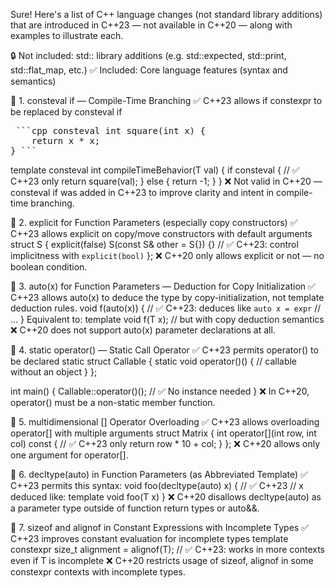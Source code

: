 Sure! Here's a list of C++ language changes (not standard library additions) that are introduced in C++23 — not available in C++20 — along with examples to illustrate each.

🔒 Not included: std:: library additions (e.g. std::expected, std::print, std::flat_map, etc.)
✅ Included: Core language features (syntax and semantics)

🧩 1. consteval if — Compile-Time Branching
✅ C++23 allows if constexpr to be replaced by consteval if
<pre> ```cpp consteval int square(int x) {
    return x * x;
} ``` </pre>

template <typename T>
consteval int compileTimeBehavior(T val) {
    if consteval { // ✅ C++23 only
        return square(val);
    } else {
        return -1;
    }
}
❌ Not valid in C++20 — consteval if was added in C++23 to improve clarity and intent in compile-time branching.

🧩 2. explicit for Function Parameters (especially copy constructors)
✅ C++23 allows explicit on copy/move constructors with default arguments
struct S {
    explicit(false) S(const S& other = S{}) {}  // ✅ C++23: control implicitness with `explicit(bool)`
};
❌ C++20 only allows explicit or not — no boolean condition.

🧩 3. auto(x) for Function Parameters — Deduction for Copy Initialization
✅ C++23 allows auto(x) to deduce the type by copy-initialization, not template deduction rules.
void f(auto(x)) {  // ✅ C++23: deduces like `auto x = expr`
    // ...
}
Equivalent to:
template <typename T>
void f(T x);  // but with copy deduction semantics
❌ C++20 does not support auto(x) parameter declarations at all.

🧩 4. static operator() — Static Call Operator
✅ C++23 permits operator() to be declared static
struct Callable {
    static void operator()() {
        // callable without an object
    }
};

int main() {
    Callable::operator()();  // ✅ No instance needed
}
❌ In C++20, operator() must be a non-static member function.

🧩 5. multidimensional [] Operator Overloading
✅ C++23 allows overloading operator[] with multiple arguments
struct Matrix {
    int operator[](int row, int col) const {  // ✅ C++23 only
        return row * 10 + col;
    }
};
❌ C++20 allows only one argument for operator[].

🧩 6. decltype(auto) in Function Parameters (as Abbreviated Template)
✅ C++23 permits this syntax:
void foo(decltype(auto) x) {  // ✅ C++23
    // x deduced like: template<typename T> void foo(T x)
}
❌ C++20 disallows decltype(auto) as a parameter type outside of function return types or auto&&.

🧩 7. sizeof and alignof in Constant Expressions with Incomplete Types
✅ C++23 improves constant evaluation for incomplete types
template <typename T>
constexpr size_t alignment = alignof(T);  // ✅ C++23: works in more contexts even if T is incomplete
❌ C++20 restricts usage of sizeof, alignof in some constexpr contexts with incomplete types.





